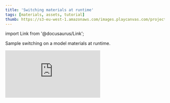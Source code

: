 ```yaml
---
title: 'Switching materials at runtime'
tags: [materials, assets, tutorial]
thumb: https://s3-eu-west-1.amazonaws.com/images.playcanvas.com/projects/12/437442/709ED5-image-75.jpg
---
```


import Link from '@docusaurus/Link';

Sample switching on a model materials at runtime.

<div className="iframe-container">
    <iframe loading="lazy" src="https://playcanv.as/p/7EZvdnZd/" title="Switching materials at runtime" webkitallowfullscreen="true" mozallowfullscreen="true" allow="autoplay" allowfullscreen="true" allowvr="" scrolling="no" frameborder="0" />
</div>

<Link to='https://playcanvas.com/editor/project/437442/'>Open Project ↗</Link>
